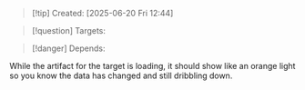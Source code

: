 
>[!tip] Created: [2025-06-20 Fri 12:44]

>[!question] Targets: 

>[!danger] Depends: 

While the artifact for the target is loading, it should show like an orange light so you know the data has changed and still dribbling down. 